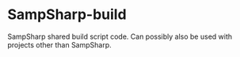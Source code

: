 # SampSharp-build
SampSharp shared build script code. Can possibly also be used with projects other than SampSharp.
